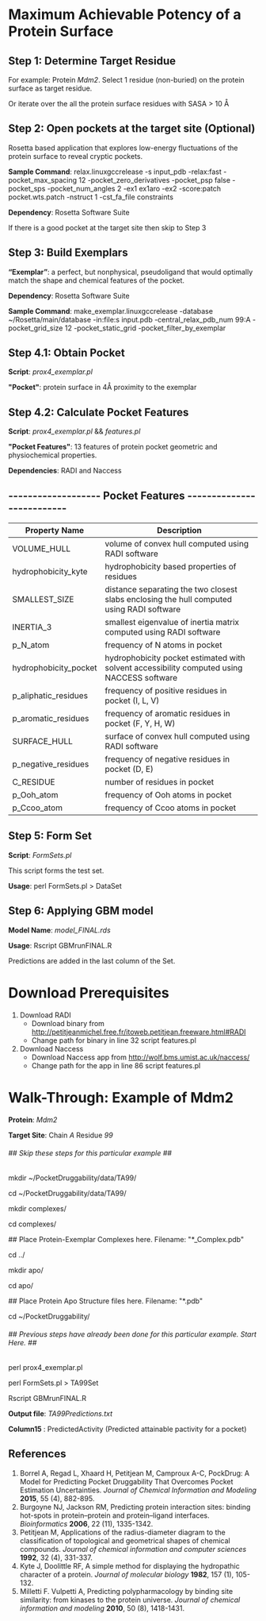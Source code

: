 # Maximum Achievable Potency of a Protein Surface

## Step 1: Determine Target Residue
For example: Protein *Mdm2*. Select 1 residue (non-buried) on the protein surface as target residue.

Or iterate over the all the protein surface residues with SASA > 10 Å

## Step 2: Open pockets at the target site (Optional)
Rosetta based application that explores low-energy fluctuations of the protein surface to reveal cryptic pockets.

**Sample Command**: relax.linuxgccrelease -s input_pdb -relax:fast -pocket_max_spacing 12 -pocket_zero_derivatives -pocket_psp false -pocket_sps -pocket_num_angles 2 -ex1  ex1aro -ex2 -score:patch pocket.wts.patch -nstruct 1 -cst_fa_file constraints

**Dependency**: Rosetta Software Suite

If there is a good pocket at the target site then skip to Step 3

## Step 3: Build Exemplars
**“Exemplar”**: a perfect, but nonphysical, pseudoligand that would optimally match the shape and chemical features of the pocket.

**Dependency**: Rosetta Software Suite

**Sample Command**: make_exemplar.linuxgccrelease -database ~/Rosetta/main/database -in:file:s input.pdb -central_relax_pdb_num 99:A -pocket_grid_size 12 -pocket_static_grid -pocket_filter_by_exemplar

## Step 4.1: Obtain Pocket
**Script**: *prox4_exemplar.pl*

**"Pocket"**: protein surface in 4Å proximity to the exemplar

## Step 4.2: Calculate Pocket Features
**Script**: *prox4_exemplar.pl* && *features.pl*

**"Pocket Features"**: 13 features of protein pocket geometric and  physiochemical properties.

**Dependencies**: RADI and Naccess

## ------------------- Pocket Features --------------------------
| Property Name  | Description |
| ------------- | ------------- |
| VOLUME_HULL  | volume of convex hull computed using RADI software  |
| hydrophobicity_kyte  | hydrophobicity based properties of residues  |
| SMALLEST_SIZE  | distance separating the two closest slabs enclosing the hull computed using RADI software  |
| INERTIA_3  | smallest eigenvalue of inertia matrix computed using RADI software  |
| p_N_atom  | frequency of N atoms in pocket  |
| hydrophobicity_pocket  | hydrophobicity pocket estimated with solvent accessibility computed using NACCESS software  |
| p_aliphatic_residues  | frequency of positive residues in pocket (I, L, V)   |
| p_aromatic_residues  | frequency of aromatic residues in pocket (F, Y, H, W)   |
| SURFACE_HULL | surface of convex hull computed using RADI software  |
| p_negative_residues | frequency of negative residues in pocket (D, E)  |
| C_RESIDUE   | number of residues in pocket  |
| p_Ooh_atom  | frequency of Ooh atoms in pocket  |
| p_Ccoo_atom  | frequency of Ccoo atoms in pocket  |

## Step 5: Form Set
**Script**: *FormSets.pl* 

This script forms the test set. 

**Usage**: perl FormSets.pl > DataSet


## Step 6: Applying GBM model
**Model Name**: *model_FINAL.rds*

**Usage**: Rscript GBMrunFINAL.R

Predictions are added in the last column of the Set.

# Download Prerequisites 

1. Download RADI
	- Download binary from http://petitjeanmichel.free.fr/itoweb.petitjean.freeware.html#RADI
	- Change path for binary in line 32 script features.pl
2. Download Naccess
	- Download Naccess app from http://wolf.bms.umist.ac.uk/naccess/
	- Change path for the app in line 86 script features.pl

# Walk-Through: Example of Mdm2
**Protein**: *Mdm2*

**Target Site**: Chain *A* Residue *99*

###### \#\# Skip these steps for this particular example \#\#

mkdir ~/PocketDruggability/data/TA99/

cd ~/PocketDruggability/data/TA99/


mkdir complexes/

cd complexes/

\#\# Place Protein-Exemplar Complexes here. Filename: "*_Complex.pdb"

cd ../


mkdir apo/

cd apo/

\#\# Place Protein Apo Structure files here. Filename: "*.pdb"


cd ~/PocketDruggability/

###### \#\# Previous steps have already been done for this particular example. Start Here. \#\#

perl prox4_exemplar.pl

perl FormSets.pl > TA99Set

Rscript GBMrunFINAL.R

**Output file**: *TA99Predictions.txt*

**Column15** : PredictedActivity (Predicted attainable pactivity for a pocket)

## References
1. Borrel A,  Regad L,  Xhaard H,  Petitjean M, Camproux A-C, PockDrug: A Model for Predicting Pocket Druggability That Overcomes Pocket Estimation Uncertainties. *Journal of Chemical Information and Modeling* **2015**, 55 (4), 882-895.
2. Burgoyne NJ, Jackson RM, Predicting protein interaction sites: binding hot-spots in protein–protein and protein–ligand interfaces. *Bioinformatics* **2006**, 22 (11), 1335-1342.
3. Petitjean M, Applications of the radius-diameter diagram to the classification of topological and geometrical shapes of chemical compounds. *Journal of chemical information and computer sciences* **1992**, 32 (4), 331-337.
4. Kyte J, Doolittle RF, A simple method for displaying the hydropathic character of a protein. *Journal of molecular biology* **1982**, 157 (1), 105-132.
5. Milletti F. Vulpetti A, Predicting polypharmacology by binding site similarity: from kinases to the protein universe. *Journal of chemical information and modeling* **2010**, 50 (8), 1418-1431.


